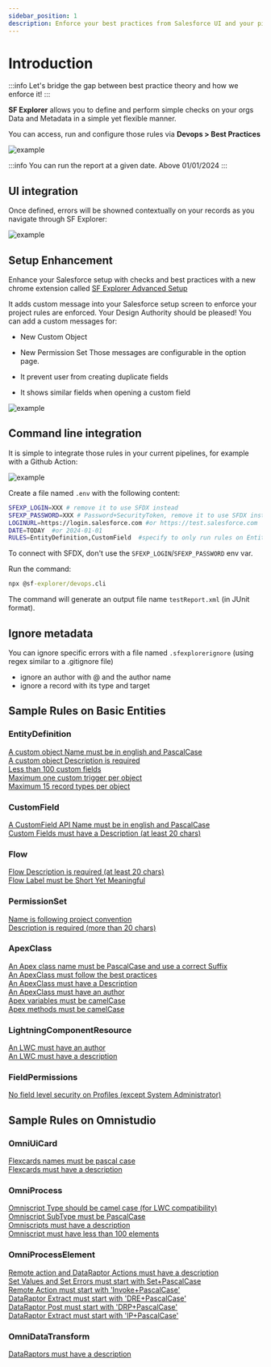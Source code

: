 ```yaml
---
sidebar_position: 1
description: Enforce your best practices from Salesforce UI and your pipelines
---
```


# Introduction

:::info
Let's bridge the gap between best practice theory and how we enforce it!
:::

**SF Explorer** allows you to define and perform simple checks on your orgs Data and Metadata in a simple yet flexible manner. 

You can access, run and configure those rules via **Devops > Best Practices**  
                                                      
![example](RuleExecution.png) 

:::info
You can run the report at a given date. Above 01/01/2024
:::

## UI integration
Once defined, errors will be showned contextually on your records as you navigate through SF Explorer:

![example](ui-integration.png) 



## Setup Enhancement

Enhance your Salesforce setup with checks and best practices with a new chrome extension called [SF Explorer Advanced Setup](https://chromewebstore.google.com/detail/salesforce-explorer-enhan/bfbpegnljabcaknhmlfejadihhcndmfi?hl=en-US)

It adds custom message into your Salesforce setup screen to enforce your project rules are enforced. Your Design Authority should be pleased!
You can add a custom messages for:
* New Custom Object
* New Permission Set
Those messages are configurable in the option page.

* It prevent user from creating duplicate fields
* It shows similar fields when opening a custom field

![example](AdvancedSetup.png) 



## Command line integration

It is simple to integrate those rules in your current pipelines, for example with a Github Action:

![example](pipeline.png) 

Create a file named `.env` with the following content:

```bash
SFEXP_LOGIN=XXX # remove it to use SFDX instead
SFEXP_PASSWORD=XXX # Password+SecurityToken, remove it to use SFDX instead
LOGINURL=https://login.salesforce.com #or https://test.salesforce.com
DATE=TODAY  #or 2024-01-01
RULES=EntityDefinition,CustomField  #specify to only run rules on EntityDefinition and CustomField - remove param to check all rules
```
To connect with SFDX, don't use the `SFEXP_LOGIN`/`SFEXP_PASSWORD` env var.

Run the command:  
```cmd
npx @sf-explorer/devops.cli
```
The command will generate an output file name `testReport.xml` (in JUnit format).

## Ignore metadata
You can ignore specific errors with a file named `.sfexplorerignore` (using regex similar to a .gitignore file)
- ignore an author with @ and the author name
- ignore a record with its type and target

## Sample Rules on Basic Entities

### EntityDefinition
[A custom object Name must be in english and PascalCase](./Sample%20Rules/EntityDefinition/index.md)  
[A custom object Description is required](./Sample%20Rules/EntityDefinition/index.md)  
[Less than 100 custom fields](./Sample%20Rules/EntityDefinition/index.md)  
[Maximum one custom trigger per object](./Sample%20Rules/EntityDefinition/index.md)  
[Maximum 15 record types per object](./Sample%20Rules/EntityDefinition/index.md)  

### CustomField
[A CustomField API Name must be in english and PascalCase](./Sample%20Rules/CustomField/index.md)  
[Custom Fields must have a Description (at least 20 chars)](./Sample%20Rules/CustomField/index.md)  

### Flow
[Flow Description is required (at least 20 chars)](./Sample%20Rules/Flow/index.md)  
[Flow Label must be Short Yet Meaningful](./Sample%20Rules/Flow/index.md)  

### PermissionSet
[Name is following project convention](./Sample%20Rules/PermissionSet/index.md)  
[Description is required (more than 20 chars)](./Sample%20Rules/PermissionSet/index.md)  

### ApexClass
[An Apex class name must be PascalCase and use a correct Suffix](./Sample%20Rules/ApexClass/index.md)  
[An ApexClass must follow the best practices](./Sample%20Rules/ApexClass/index.md)  
[An ApexClass must have a Description](./Sample%20Rules/ApexClass/index.md)  
[An ApexClass must have an author](./Sample%20Rules/ApexClass/index.md)  
[Apex variables must be camelCase](./Sample%20Rules/ApexClass/index.md)  
[Apex methods must be camelCase](./Sample%20Rules/ApexClass/index.md)  

### LightningComponentResource
[An LWC must have an author](./Sample%20Rules/LightningComponentResource/index.md)  
[An LWC must have a description](./Sample%20Rules/LightningComponentResource/index.md)  

### FieldPermissions
[No field level security on Profiles (except System Administrator)](./Sample%20Rules/FieldPermissions/index.md)  

## Sample Rules on Omnistudio

### OmniUiCard
[Flexcards names must be pascal case](./Sample%20Rules/OmniUiCard/index.md)  
[Flexcards must have a description](./Sample%20Rules/OmniUiCard/index.md)  

### OmniProcess
[Omniscript Type should be camel case (for LWC compatibility)](./Sample%20Rules/OmniProcess/index.md)  
[Omniscript SubType must be PascalCase](./Sample%20Rules/OmniProcess/index.md)  
[Omniscripts must have a description](./Sample%20Rules/OmniProcess/index.md)  
[Omniscript must have less than 100 elements](./Sample%20Rules/OmniProcess/index.md)  

### OmniProcessElement
[Remote action and DataRaptor Actions must have a description](./Sample%20Rules/OmniProcessElement/index.md)  
[Set Values and Set Errors must start with Set+PascalCase](./Sample%20Rules/OmniProcessElement/index.md)  
[Remote Action must start with 'Invoke+PascalCase'](./Sample%20Rules/OmniProcessElement/index.md)  
[DataRaptor Extract must start with 'DRE+PascalCase'](./Sample%20Rules/OmniProcessElement/index.md)  
[DataRaptor Post must start with 'DRP+PascalCase'](./Sample%20Rules/OmniProcessElement/index.md)  
[DataRaptor Extract must start with 'IP+PascalCase'](./Sample%20Rules/OmniProcessElement/index.md)  

### OmniDataTransform
[DataRaptors must have a description](./Sample%20Rules/OmniDataTransform/index.md)  